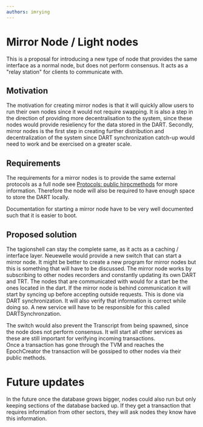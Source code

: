 ```yaml
---
authors: imrying
---
```


# Mirror Node / Light nodes
This is a proposal for introducing a new type of node that provides the same interface as a normal node, but does not perform consensus. It acts as a "relay station" for clients to communicate with.

<!-- truncate -->

## Motivation
The motivation for creating mirror nodes is that it will quickly allow users to run their own nodes since it would not require swapping. It is also a step in the direction of providing more decentralisation to the system, since these nodes would provide resieliency for the data stored in the DART.
Secondly, mirror nodes is the first step in creating further distribution and decentralization of the system since DART synchronization catch-up would need to work and be exercised on a greater scale.

## Requirements
The requirements for a mirror nodes is to provide the same external protocols as a full node see [Protocols: public hirpcmethods](/tech/protocols/hirpcmethods) for more information. Therefore the node will also be required to have enough space to store the DART locally.

Documentation for starting a mirror node have to be very well documented such that it is easier to boot.

## Proposed solution
The tagionshell can stay the complete same, as it acts as a caching / interface layer. Neuewelle would provide a new switch that can start a mirror node. It might be better to create a new program for mirror nodes but this is something that will have to be discussed. 
The mirror node works by subscribing to other nodes recorders and constantly updating its own DART and TRT. The nodes that are communicated with would for a start be the ones located in the dart. 
If the mirror node is behind communication it will start by syncing up before accepting outside requests. This is done via DART synchronization. It will also verify that information is correct while doing so. A new service will have to be responsible for this called DARTSynchronzation. 

The switch would also prevent the Transcript from being spawned, since the node does not perform consensus. It will start all other services as these are still important for verifying incoming transactions.  
Once a transaction has gone through the TVM and reaches the EpochCreator the transaction will be gossiped to other nodes via their public methods. 

# Future updates
In the future once the database grows bigger, nodes could also run but only keeping sections of the database backed up. If they get a transaction that requires information from other sectors, they will ask nodes they know have this information.
